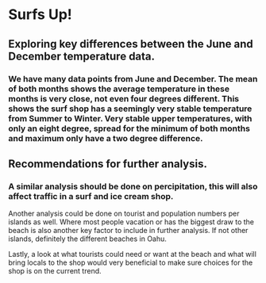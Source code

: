 # Surfs Up!

## Exploring key differences between the June and December temperature data.

### We have many data points from June and December. The mean of both months shows the average temperature in these months is very close, not even four degrees different. This shows the surf shop has a seemingly very stable temperature from Summer to Winter.  Very stable upper temperatures, with only an eight degree, spread for the minimum of both months and maximum only have a two degree difference. 


## Recommendations for further analysis.

### A similar analysis should be done on percipitation, this will also affect traffic in a surf and ice cream shop. 

Another analysis could be done on tourist and population numbers per islands as well. Where most people vacation or has the biggest draw to the beach is also another key factor to include in further analysis. If not other islands, definitely the different beaches in Oahu. 

Lastly, a look at what tourists could need or want at the beach and what will bring locals to the shop would very beneficial to make sure choices for the shop is on the current trend. 

